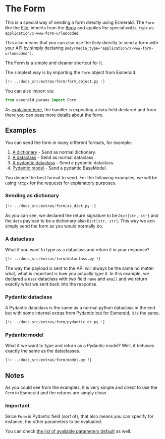 # The Form

This is a special way of sending a form directly using Esmerald. The `Form` like the
[File](./upload-files.md), inherits from the [Body](./body-fields.md) and applies the special
`media_type` as `application/x-www-form-urlencoded`.

This also means that you can also use the `Body` directly to send a form with your API by simply
declaring `Body(media_type="application/x-www-form-urlencoded")`.

The Form is a simple and cleaner shortcut for it.

The simplest way is by importing the `Form` object from Esmerald.

```python hl_lines="7"
{!> ../docs_src/extras/form/form_object.py !}
```

You can also import via:

```python
from esmerald.params import Form
```

As [explained here](./request-data.md#request-data), the handler is expecting a `data` field declared and from there
you can pass more details about the form.


## Examples

You can send the form in many different formats, for example:

1. [A dictionary](#sending-as-dictionary) - Send as normal dictionary.
2. [A dataclass](#a-dataclass) - Send as normal dataclass.
3. [A pydantic dataclass](#pydantic-dataclass) - Send a pydantic dataclass.
4. [Pydantic model](#pydantic-model) - Send a pydantic BaseModel.

You decide the best format to send. For the following examples, we will be using `httpx` for the
requests for explanatory purposes.

### Sending as dictionary

```python hl_lines="9 20 23"
{!> ../docs_src/extras/form/as_dict.py !}
```

As you can see, we declared the return signature to be `Dict[str, str]` and the `data` payload to
be a dictionary also `Dict[str, str]`. This way we acn simply send the form as you would normally
do.

### A dataclass

What if you want to type as a dataclass and return it in your response?

```python hl_lines="15 26 29"
{!> ../docs_src/extras/form/dataclass.py !}
```

The way the payload is sent to the API will always be the same no matter what, what is important
is how you actually type it. In this example, we declared a `User` dataclass with two field
`name` and `email` and we return exactly what we sent back into the response.


### Pydantic dataclass

A Pydantic dataclass is the same as a normal python dataclass in the end but with some internal
extras from Pydantic but for Esmerald, it is the same.

```python hl_lines="14 25 28"
{!> ../docs_src/extras/form/pydantic_dc.py !}
```

### Pydantic model

What if we want to type and return as a Pydantic model? Well, it behaves exactly the same as the
dataclasses.

```python hl_lines="13 24 27"
{!> ../docs_src/extras/form/model.py !}
```

## Notes

As you could see from the examples, it is very simple and direct to use the `Form` in Esmerald and
the returns are simply clean.

### Important

Since `Form` is Pydantic field (sort of), that also means you can specify for instance,
the other parameters to be evaluated.

You can check [the list of available parameters default](https://docs.pydantic.dev/latest/api/fields/#pydantic.fields.FieldInfo)
as well.
